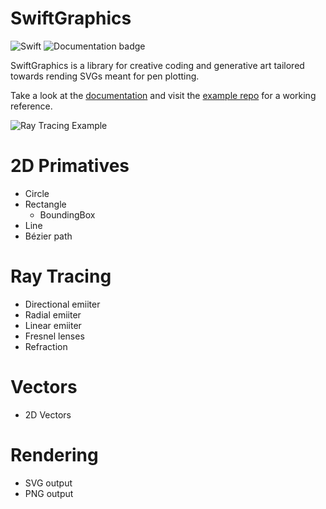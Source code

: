 # SwiftGraphics

![Swift](https://github.com/emorydunn/SwiftGraphics/workflows/Swift/badge.svg) ![Documentation badge](https://emorydunn.github.io/SwiftGraphics/badge.svg)

SwiftGraphics is a library for creative coding and generative art tailored towards rending SVGs meant for pen plotting.

Take a look at the [documentation](https://emorydunn.github.io/SwiftGraphics/) and visit the [example repo](https://github.com/emorydunn/SwiftGraphics-Example) for a working reference.

![Ray Tracing Example](https://raw.githubusercontent.com/emorydunn/SwiftGraphics/raytrace-fix/Examples/20210118-153510-5b61a3fb.png)

# 2D Primatives

- Circle
- Rectangle
  - BoundingBox
- Line
- Bézier path

# Ray Tracing

- Directional emiiter
- Radial emiiter
- Linear emiiter
- Fresnel lenses
- Refraction

# Vectors

- 2D Vectors

# Rendering

- SVG output
- PNG output

